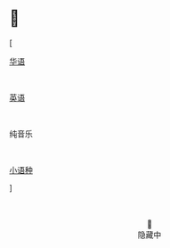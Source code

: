 # 🎹


<div class="nav-tab">
  <p class="bord">[</p>
  <a href="../music"><p class="not">华语</p></a>&nbsp;
  <a href="../music-en"><p class="not">英语</p></a>&nbsp;
  <p class="now">纯音乐</p>&nbsp;
  <a href="../music-other"><p class="not">小语种</p></a>
  <p class="bord">]</p>
</div>

<center><br><br>🔐<br>隐藏中</center>
